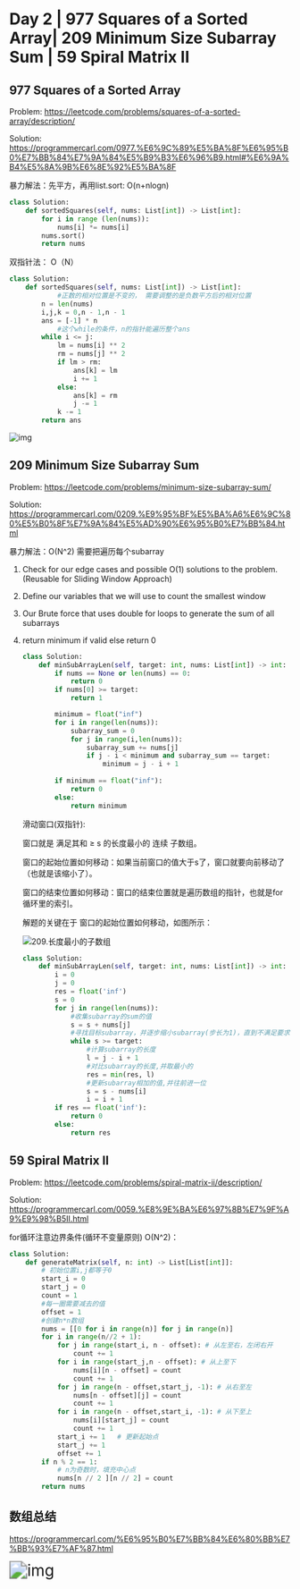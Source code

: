 # Day 2 | 977 Squares of a Sorted Array| 209 Minimum Size Subarray Sum | 59 Spiral Matrix II

## 977 Squares of a Sorted Array

Problem: https://leetcode.com/problems/squares-of-a-sorted-array/description/

Solution: https://programmercarl.com/0977.%E6%9C%89%E5%BA%8F%E6%95%B0%E7%BB%84%E7%9A%84%E5%B9%B3%E6%96%B9.html#%E6%9A%B4%E5%8A%9B%E6%8E%92%E5%BA%8F

暴力解法：先平方，再用list.sort: O(n+nlogn)

~~~python
class Solution:
    def sortedSquares(self, nums: List[int]) -> List[int]:
        for i in range (len(nums)):
            nums[i] *= nums[i]
        nums.sort()
        return nums
~~~

双指针法： O（N）

~~~python
class Solution:
    def sortedSquares(self, nums: List[int]) -> List[int]:
			#正数的相对位置是不变的， 需要调整的是负数平方后的相对位置
        n = len(nums)
        i,j,k = 0,n - 1,n - 1
        ans = [-1] * n
			#这个while的条件，n的指针能遍历整个ans
        while i <= j:
            lm = nums[i] ** 2
            rm = nums[j] ** 2
            if lm > rm:
                ans[k] = lm
                i += 1
            else:
                ans[k] = rm
                j -= 1
            k -= 1
        return ans
~~~

![img](https://code-thinking.cdn.bcebos.com/gifs/977.%E6%9C%89%E5%BA%8F%E6%95%B0%E7%BB%84%E7%9A%84%E5%B9%B3%E6%96%B9.gif)

## 209 Minimum Size Subarray Sum

Problem: https://leetcode.com/problems/minimum-size-subarray-sum/

Solution: https://programmercarl.com/0209.%E9%95%BF%E5%BA%A6%E6%9C%80%E5%B0%8F%E7%9A%84%E5%AD%90%E6%95%B0%E7%BB%84.html

暴力解法：O(N^2)  需要把遍历每个subarray

1. Check for our edge cases and possible O(1) solutions to the problem. (Reusable for Sliding Window Approach)

2. Define our variables that we will use to count the smallest window

3. Our Brute force that uses double for loops to generate the sum of all subarrays

4. return minimum if valid else return 0 

   ~~~python
   class Solution:
       def minSubArrayLen(self, target: int, nums: List[int]) -> int:
           if nums == None or len(nums) == 0:
               return 0
           if nums[0] >= target:
               return 1
   
           minimum = float("inf")
           for i in range(len(nums)):
               subarray_sum = 0
               for j in range(i,len(nums)):
                   subarray_sum += nums[j]
                   if j - i < minimum and subarray_sum == target:
                       minimum = j - i + 1
                   
           if minimum == float("inf"):
               return 0
           else:
               return minimum
   ~~~

   滑动窗口(双指针):

   窗口就是 满足其和 ≥ s 的长度最小的 连续 子数组。

   窗口的起始位置如何移动：如果当前窗口的值大于s了，窗口就要向前移动了（也就是该缩小了）。

   窗口的结束位置如何移动：窗口的结束位置就是遍历数组的指针，也就是for循环里的索引。

   解题的关键在于 窗口的起始位置如何移动，如图所示：

   ![209.长度最小的子数组](https://code-thinking.cdn.bcebos.com/gifs/209.%E9%95%BF%E5%BA%A6%E6%9C%80%E5%B0%8F%E7%9A%84%E5%AD%90%E6%95%B0%E7%BB%84.gif)

   ~~~python
   class Solution:
       def minSubArrayLen(self, target: int, nums: List[int]) -> int:
           i = 0
           j = 0
           res = float('inf')
           s = 0
           for j in range(len(nums)):
               #收集subarray的sum的值
               s = s + nums[j]
               #寻找目标subarray，并逐步缩小subarray(步长为1)，直到不满足要求
               while s >= target:
                   #计算subarray的长度
                   l = j - i + 1
                   #对比subarray的长度,并取最小的
                   res = min(res, l)
                   #更新subarray相加的值,并往前进一位
                   s = s - nums[i]
                   i = i + 1
           if res == float('inf'):
               return 0
           else:
               return res
   ~~~

   

## 59 Spiral Matrix II

Problem: https://leetcode.com/problems/spiral-matrix-ii/description/

Solution: https://programmercarl.com/0059.%E8%9E%BA%E6%97%8B%E7%9F%A9%E9%98%B5II.html

for循环注意边界条件(循环不变量原则) O(N^2)：

~~~python
class Solution:
    def generateMatrix(self, n: int) -> List[List[int]]:
        # 初始位置i,j都等于0
        start_i = 0
        start_j = 0
        count = 1
        #每一圈需要减去的值
        offset = 1
        #创建n*n数组
        nums = [[0 for i in range(n)] for j in range(n)]
        for i in range(n//2 + 1):
            for j in range(start_i, n - offset): # 从左至右，左闭右开
                count += 1
            for i in range(start_j,n - offset): # 从上至下
                nums[i][n - offset] = count
                count += 1
            for j in range(n - offset,start_j, -1): # 从右至左
                nums[n - offset][j] = count
                count += 1
            for i in range(n - offset,start_i, -1): # 从下至上
                nums[i][start_j] = count
                count += 1
            start_i += 1   # 更新起始点
            start_j += 1
            offset += 1
        if n % 2 == 1:
            # n为奇数时，填充中心点
            nums[n // 2 ][n // 2] = count
        return nums
~~~

## 数组总结

https://programmercarl.com/%E6%95%B0%E7%BB%84%E6%80%BB%E7%BB%93%E7%AF%87.html

<img src="https://code-thinking-1253855093.file.myqcloud.com/pics/%E6%95%B0%E7%BB%84%E6%80%BB%E7%BB%93.png" alt="img" style="zoom:200%;" />